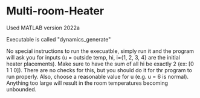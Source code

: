 # Multi-room-Heater

Used MATLAB version 2022a

Executable is called "dynamics_generate"

No special instructions to run the execuatble, simply run it and the program will ask you for inputs (u = outside temp, hi, i={1, 2, 3, 4} are the initial heater placements). Make sure to have the sum of all hi be exactly 2 (ex: [0 1 1 0]). There are no checks for this, but you should do it for thr program to run properly. Also, choose a reasonable value for u (e.g. u = 6 is normal). Anything too large will result in the room temperatures becoming unbounded.

